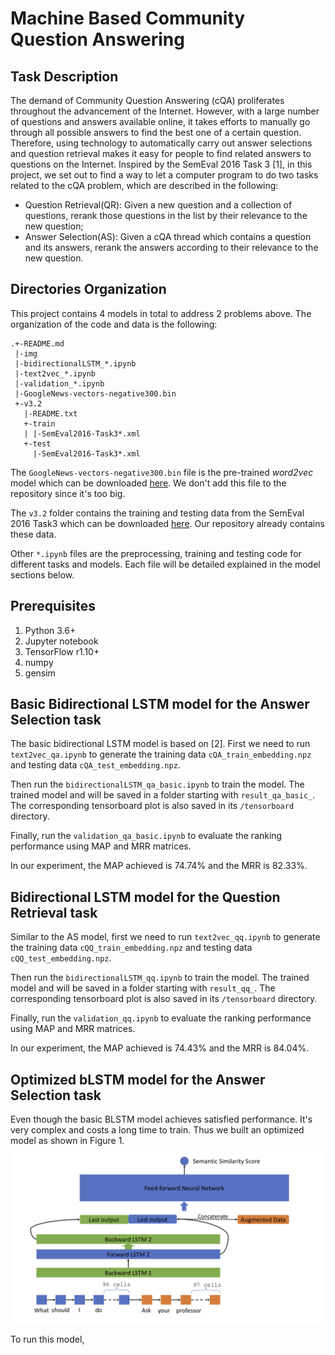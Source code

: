 # Machine Based Community Question Answering

## Task Description

The demand of Community Question Answering (cQA) proliferates throughout the advancement of the Internet. However, with a large number of questions and answers available online, it takes efforts to manually go through all possible answers to find the best one of a certain question. Therefore, using technology to automatically carry out answer selections and question retrieval makes it easy for people to find related answers to questions on the Internet. Inspired by the SemEval 2016 Task 3 [1], in this project, we set out to find a way to let a computer program to do two tasks related to the cQA problem, which are described in the following:	
		
  * Question Retrieval(QR): Given a new question and a collection of questions, rerank those questions in the list by their relevance to the new question;				
  * Answer Selection(AS): Given a cQA thread which contains a question and its answers, rerank the answers according to their relevance to the new question.

## Directories Organization

This project contains 4 models in total to address 2 problems above.
The organization of the code and data is the following:

```
.+-README.md
 |-img
 |-bidirectionalLSTM_*.ipynb
 |-text2vec_*.ipynb
 |-validation_*.ipynb
 |-GoogleNews-vectors-negative300.bin
 +-v3.2
   |-README.txt
   +-train
   | |-SemEval2016-Task3*.xml
   +-test
     |-SemEval2016-Task3*.xml
```

The ``GoogleNews-vectors-negative300.bin`` file is the pre-trained _word2vec_ model which can be downloaded [here](https://code.google.com/archive/p/word2vec/).
We don't add this file to the repository since it's too big.

The ``v3.2`` folder contains the training and testing data from the SemEval 2016 Task3 which can be downloaded [here](http://alt.qcri.org/semeval2016/task3/index.php?id=data-and-tools).
Our repository already contains these data.

Other ``*.ipynb`` files are the preprocessing, training and testing code for different tasks and models.
Each file will be detailed explained in the model sections below.

## Prerequisites

1. Python 3.6+
1. Jupyter notebook
1. TensorFlow r1.10+
1. numpy
1. gensim

## Basic Bidirectional LSTM model for the Answer Selection task

The basic bidirectional LSTM model is based on [2].
First we need to run ``text2vec_qa.ipynb`` to generate the training data ``cQA_train_embedding.npz`` and testing data ``cQA_test_embedding.npz``.

Then run the ``bidirectionalLSTM_qa_basic.ipynb`` to train the model.
The trained model and will be saved in a folder starting with ``result_qa_basic_``.
The corresponding tensorboard plot is also saved in its ``/tensorboard`` directory.

Finally, run the ``validation_qa_basic.ipynb`` to evaluate the ranking performance using MAP and MRR matrices.

In our experiment, the MAP achieved is 74.74% and the MRR is 82.33%.

## Bidirectional LSTM model for the Question Retrieval task

Similar to the AS model,
first we need to run ``text2vec_qq.ipynb`` to generate the training data ``cQQ_train_embedding.npz`` and testing data ``cQQ_test_embedding.npz``.

Then run the ``bidirectionalLSTM_qq.ipynb`` to train the model.
The trained model and will be saved in a folder starting with ``result_qq_``.
The corresponding tensorboard plot is also saved in its ``/tensorboard`` directory.

Finally, run the ``validation_qq.ipynb`` to evaluate the ranking performance using MAP and MRR matrices.

In our experiment, the MAP achieved is 74.43% and the MRR is 84.04%.

## Optimized bLSTM model for the Answer Selection task

Even though the basic BLSTM model achieves satisfied performance.
It's very complex and costs a long time to train.
Thus we built an optimized model as shown in Figure 1.
![Figure 1](img/optimize_model.jpg "Optimized model structure")

To run this model,



